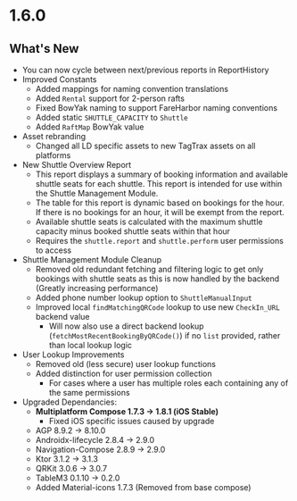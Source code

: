 # 1.6.0

## What's New
- You can now cycle between next/previous reports in ReportHistory
- Improved Constants
    - Added mappings for naming convention translations
    - Added `Rental` support for 2-person rafts
    - Fixed BowYak naming to support FareHarbor naming conventions
    - Added static `SHUTTLE_CAPACITY` to `Shuttle`
    - Added `RaftMap` BowYak value
- Asset rebranding
    - Changed all LD specific assets to new TagTrax assets on all platforms
- New Shuttle Overview Report
    - This report displays a summary of booking information and available shuttle seats for each shuttle. This report is intended for use within the Shuttle Management Module.
    - The table for this report is dynamic based on bookings for the hour. If there is no bookings for an hour, it will be exempt from the report.
    - Available shuttle seats is calculated with the maximum shuttle capacity minus booked shuttle seats within that hour
    - Requires the `shuttle.report` and `shuttle.perform` user permissions to access
- Shuttle Management Module Cleanup
    - Removed old redundant fetching and filtering logic to get only bookings with shuttle seats as this is now handled by the backend (Greatly increasing performance)
    - Added phone number lookup option to `ShuttleManualInput`
    - Improved local `findMatchingQRCode` lookup to use new `CheckIn_URL` backend value
        - Will now also use a direct backend lookup (`fetchMostRecentBookingByQRCode()`) if no `list` provided, rather than local lookup logic
- User Lookup Improvements
    - Removed old (less secure) user lookup functions
    - Added distinction for user permission collection
        - For cases where a user has multiple roles each containing any of the same permissions
- Upgraded Dependancies: 
    - **Multiplatform Compose 1.7.3 -> 1.8.1 (iOS Stable)**
        - Fixed iOS specific issues caused by upgrade
    - AGP 8.9.2 -> 8.10.0
    - Androidx-lifecycle 2.8.4 -> 2.9.0
    - Navigation-Compose 2.8.9 -> 2.9.0
    - Ktor 3.1.2 -> 3.1.3
    - QRKit 3.0.6 -> 3.0.7
    - TableM3 0.1.10 -> 0.2.0
    - Added Material-icons 1.7.3 (Removed from base compose)
